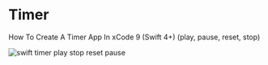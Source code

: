 # Timer
How To Create A Timer App In xCode 9 (Swift 4+) (play, pause, reset, stop)

![swift timer play stop reset pause](https://i.ibb.co/1X8Ty7s/timer.png)

